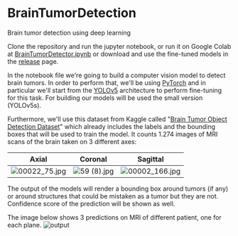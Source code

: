 # BrainTumorDetection

Brain tumor detection using deep learning

Clone the repository and run the jupyter notebook, or run it on Google Colab at [BrainTumorDetector.ipynb](https://colab.research.google.com/drive/1t8JFIeIObGaqmGUMW0NZuOnxQfPNYGFk?usp=sharing) or download and use the fine-tuned models in the [release](https://github.com/giuseppebrb/BrainTumorDetection/releases) page.

In the notebook file we're going to build a computer vision model to detect brain tumors. In order to perform that, we'll be using [PyTorch](https://pytorch.org) and in particular we'll start from the [YOLOv5](https://github.com/ultralytics/yolov5) architecture to perform fine-tuning for this task. For building our models will be used the small version (YOLOv5s).

Furthermore, we'll use this dataset from Kaggle called "[Brain Tumor Object Detection Dataset](https://www.kaggle.com/datasets/davidbroberts/brain-tumor-object-detection-datasets)" which already includes the labels and the bounding boxes that will be used to train the model.
It counts 1.274 images of MRI scans of the brain taken on 3 different axes:

| Axial       | Coronal     | Sagittal    |
| ----------- | ----------- | ----------- |
| ![00022_75.jpg](https://i.imgur.com/BdcTZOO.jpg)      |![59 (8).jpg](https://i.imgur.com/lH96GA2.jpg)        |      ![00002_166.jpg](https://i.imgur.com/9rCqylE.jpg)       |

The output of the models will render a bounding box around tumors (if any) or around structures that could be mistaken as a tumor but they are not. Confidence score of the prediction will be shown as well.

The image below shows 3 predictions on MRI of different patient, one for each plane.
![output](https://i.imgur.com/sk2Vh1s.jpg)
